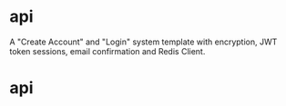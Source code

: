 # api
A "Create Account" and "Login" system template with encryption, JWT token sessions, email confirmation and Redis Client.
# api
